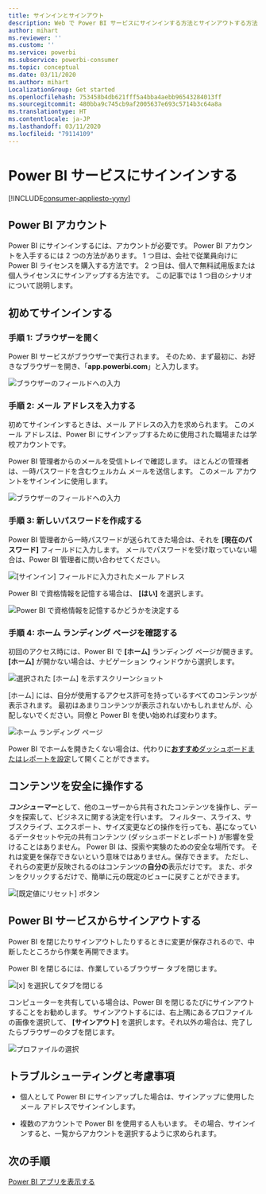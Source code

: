 ```yaml
---
title: サインインとサインアウト
description: Web で Power BI サービスにサインインする方法とサインアウトする方法について説明します。
author: mihart
ms.reviewer: ''
ms.custom: ''
ms.service: powerbi
ms.subservice: powerbi-consumer
ms.topic: conceptual
ms.date: 03/11/2020
ms.author: mihart
LocalizationGroup: Get started
ms.openlocfilehash: 753458b4db621fff5a4bba4aebb96543284013ff
ms.sourcegitcommit: 480bba9c745cb9af2005637e693c5714b3c64a8a
ms.translationtype: HT
ms.contentlocale: ja-JP
ms.lasthandoff: 03/11/2020
ms.locfileid: "79114109"
---
```

# <a name="sign-in-to-power-bi-service"></a>Power BI サービスにサインインする

[!INCLUDE[consumer-appliesto-yyny](../includes/consumer-appliesto-yyny.md)]

## <a name="power-bi-accounts"></a>Power BI アカウント
Power BI にサインインするには、アカウントが必要です。 Power BI アカウントを入手するには 2 つの方法があります。 1 つ目は、会社で従業員向けに Power BI ライセンスを購入する方法です。 2 つ目は、個人で無料試用版または個人ライセンスにサインアップする方法です。 この記事では 1 つ目のシナリオについて説明します。

## <a name="sign-in-for-the-first-time"></a>初めてサインインする

### <a name="step-1-open-a-browser"></a>手順 1: ブラウザーを開く
Power BI サービスがブラウザーで実行されます。  そのため、まず最初に、お好きなブラウザーを開き、「**app.powerbi.com**」と入力します。

![ブラウザーのフィールドへの入力](media/end-user-sign-in/power-bi-sign-in.png)

### <a name="step-2-type-your-email-address"></a>手順 2: メール アドレスを入力する
初めてサインインするときは、メール アドレスの入力を求められます。  このメール アドレスは、Power BI にサインアップするために使用された職場または学校アカウントです。  

Power BI 管理者からのメールを受信トレイで確認します。 ほとんどの管理者は、一時パスワードを含むウェルカム メールを送信します。 このメール アカウントをサインインに使用します。 

![ブラウザーのフィールドへの入力](media/end-user-sign-in/power-bi-password.png)


 
### <a name="step-3-create-a-new-password"></a>手順 3: 新しいパスワードを作成する
Power BI 管理者から一時パスワードが送られてきた場合は、それを **[現在のパスワード]** フィールドに入力します。 メールでパスワードを受け取っていない場合は、Power BI 管理者に問い合わせてください。

![[サインイン] フィールドに入力されたメール アドレス](media/end-user-sign-in/power-bi-login.png)

Power BI で資格情報を記憶する場合は、 **[はい]** を選択します。 

![Power BI で資格情報を記憶するかどうかを決定する](media/end-user-sign-in/power-bi-stay-signed-in.png)


### <a name="step-4-review-your-home-landing-page"></a>手順 4: ホーム ランディング ページを確認する
初回のアクセス時には、Power BI で **[ホーム]** ランディング ページが開きます。 **[ホーム]** が開かない場合は、ナビゲーション ウィンドウから選択します。 

![選択された [ホーム] を示すスクリーンショット](media/end-user-sign-in/power-bi-home-selected.png)

[ホーム] には、自分が使用するアクセス許可を持っているすべてのコンテンツが表示されます。 最初はあまりコンテンツが表示されないかもしれませんが、心配しないでください。同僚と Power BI を使い始めれば変わります。 

![ホーム ランディング ページ](media/end-user-sign-in/power-bi-home-landing.png)

Power BI でホームを開きたくない場合は、代わりに[**おすすめ**ダッシュボードまたはレポートを設定](end-user-featured.md)して開くことができます。 

## <a name="safely-interact-with-content"></a>コンテンツを安全に操作する
***コンシューマー***として、他のユーザーから共有されたコンテンツを操作し、データを探索して、ビジネスに関する決定を行います。  フィルター、スライス、サブスクライブ、エクスポート、サイズ変更などの操作を行っても、基になっているデータセットや元の共有コンテンツ (ダッシュボードとレポート) が影響を受けることはありません。 Power BI は、探索や実験のための安全な場所です。 それは変更を保存できないという意味ではありません。保存できます。 ただし、それらの変更が反映されるのはコンテンツの**自分の**表示だけです。 また、ボタンをクリックするだけで、簡単に元の既定のビューに戻すことができます。

![[既定値にリセット] ボタン](media/end-user-sign-in/power-bi-reset.png)

## <a name="sign-out-of-power-bi-service"></a>Power BI サービスからサインアウトする
Power BI を閉じたりサインアウトしたりするときに変更が保存されるので、中断したところから作業を再開できます。

Power BI を閉じるには、作業しているブラウザー タブを閉じます。 

![[x] を選択してタブを閉じる](media/end-user-sign-in/power-bi-close.png) 

コンピューターを共有している場合は、Power BI を閉じるたびにサインアウトすることをお勧めします。  サインアウトするには、右上隅にあるプロファイルの画像を選択して、 **[サインアウト]** を選択します。それ以外の場合は、完了したらブラウザーのタブを閉じます。

![プロファイルの選択](media/end-user-sign-in/power-bi-sign-out.png) 

## <a name="troubleshooting-and-considerations"></a>トラブルシューティングと考慮事項
- 個人として Power BI にサインアップした場合は、サインアップに使用したメール アドレスでサインインします。

- 複数のアカウントで Power BI を使用する人もいます。 その場合、サインインすると、一覧からアカウントを選択するように求められます。 

## <a name="next-steps"></a>次の手順
[Power BI アプリを表示する](end-user-app-view.md)
